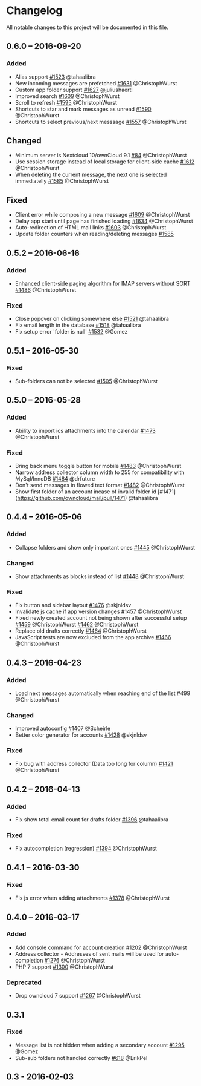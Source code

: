 # Changelog
All notable changes to this project will be documented in this file.

## 0.6.0 – 2016-09-20
### Added
- Alias support
  [#1523](https://github.com/owncloud/mail/pull/1523) @tahaalibra
- New incoming messages are prefetched
  [#1631](https://github.com/owncloud/mail/pull/1631) @ChristophWurst
- Custom app folder support
  [#1627](https://github.com/owncloud/mail/pull/1627) @juliushaertl
- Improved search
  [#1609](https://github.com/owncloud/mail/pull/1609) @ChristophWurst
- Scroll to refresh
  [#1595](https://github.com/owncloud/mail/pull/1593) @ChristophWurst
- Shortcuts to star and mark messages as unread
  [#1590](https://github.com/owncloud/mail/pull/1590) @ChristophWurst
- Shortcuts to select previous/next messsage
  [#1557](https://github.com/owncloud/mail/pull/1557) @ChristophWurst
## Changed
- Minimum server is Nextcloud 10/ownCloud 9.1
  [#84](https://github.com/nextcloud/mail/pull/84) @ChristophWurst
- Use session storage instead of local storage for client-side cache
  [#1612](https://github.com/owncloud/mail/pull/1612) @ChristophWurst
- When deleting the current message, the next one is selected immediatelly
  [#1585](https://github.com/owncloud/mail/pull/1585) @ChristophWurst
## Fixed
- Client error while composing a new message
  [#1609](https://github.com/owncloud/mail/pull/1609) @ChristophWurst
- Delay app start until page has finished loading
  [#1634](https://github.com/owncloud/mail/pull/1634) @ChristophWurst
- Auto-redirection of HTML mail links
  [#1603](https://github.com/owncloud/mail/pull/1603) @ChristophWurst
- Update folder counters when reading/deleting messages
  [#1585](https://github.com/owncloud/mail/pull/1585)

## 0.5.2 – 2016-06-16

### Added
- Enhanced client-side paging algorithm for IMAP servers without SORT
  [#1486](https://github.com/owncloud/mail/pull/1486) @ChristophWurst
### Fixed
- Close popover on clicking somewhere else
  [#1521](https://github.com/owncloud/mail/pull/1521) @tahaalibra
- Fix email length in the database
  [#1518](https://github.com/owncloud/mail/pull/1518) @tahaalibra
- Fix setup error 'folder is null'
  [#1532](https://github.com/owncloud/mail/pull/1532) @Gomez

## 0.5.1 – 2016-05-30

### Fixed
- Sub-folders can not be selected
  [#1505](https://github.com/owncloud/mail/pull/1505) @ChristophWurst

## 0.5.0 – 2016-05-28

### Added
- Ability to import ics attachments into the calendar
  [#1473](https://github.com/owncloud/mail/pull/1473) @ChristophWurst

### Fixed
- Bring back menu toggle button for mobile
  [#1483](https://github.com/owncloud/mail/pull/1483) @ChristophWurst
- Narrow address collector column width to 255 for compatibility with MySql/InnoDB
  [#1484](https://github.com/owncloud/mail/pull/1484) @drfuture
- Don't send messages in flowed text format
  [#1482](https://github.com/owncloud/mail/pull/1482) @ChristophWurst
- Show first folder of an account incase of invalid folder id
  [#1471] (https://github.com/owncloud/mail/pull/1471) @tahaalibra

## 0.4.4 – 2016-05-06

### Added
- Collapse folders and show only important ones
  [#1445](https://github.com/owncloud/mail/pull/1445) @ChristophWurst

### Changed
- Show attachments as blocks instead of list
  [#1448](https://github.com/owncloud/mail/pull/1448) @ChristophWurst

### Fixed
- Fix button and sidebar layout
  [#1476](https://github.com/owncloud/mail/pull/1476) @skjnldsv
- Invalidate js cache if app version changes
  [#1457](https://github.com/owncloud/mail/pull/1457) @ChristophWurst
- Fixed newly created account not being shown after successful setup
  [#1459](https://github.com/owncloud/mail/pull/1459) @ChristophWurst
  [#1462](https://github.com/owncloud/mail/pull/1462) @ChristophWurst
- Replace old drafts correctly
  [#1464](https://github.com/owncloud/mail/pull/1464) @ChristophWurst
- JavaScript tests are now excluded from the app archive
  [#1466](https://github.com/owncloud/mail/pull/1466) @ChristophWurst

## 0.4.3 – 2016-04-23

### Added
- Load next messages automatically when reaching end of the list
  [#499](https://github.com/owncloud/mail/pull/1432) @ChristophWurst

### Changed
- Improved autoconfig
  [#1407](https://github.com/owncloud/mail/pull/1407) @Scheirle
- Better color generator for accounts
  [#1428](https://github.com/owncloud/mail/pull/1425) @skjnldsv

### Fixed
- Fix bug with address collector (Data too long for column)
  [#1421](https://github.com/owncloud/mail/pull/1433) @ChristophWurst

## 0.4.2 – 2016-04-13

### Added
- Fix show total email count for drafts folder
  [#1396](https://github.com/owncloud/mail/pull/1396) @tahaalibra

### Fixed
- Fix autocompletion (regression)
  [#1394](https://github.com/owncloud/mail/pull/1394) @ChristophWurst

## 0.4.1 – 2016-03-30

### Fixed
- Fix js error when adding attachments
  [#1378](https://github.com/owncloud/mail/pull/1378) @ChristophWurst

## 0.4.0 – 2016-03-17

### Added
- Add console command for account creation 
  [#1202](https://github.com/owncloud/mail/pull/1202) @ChristophWurst
- Address collector - Addresses of sent mails will be used for auto-completion
  [#1276](https://github.com/owncloud/mail/pull/1276) @ChristophWurst
- PHP 7 support
  [#1300](https://github.com/owncloud/mail/pull/1300) @ChristophWurst

### Deprecated
- Drop owncloud 7 support 
  [#1267](https://github.com/owncloud/mail/pull/1267) @ChristophWurst 

## 0.3.1

### Fixed
- Message list is not hidden when adding a secondary account
  [#1295](https://github.com/owncloud/mail/issues/1295) @Gomez
- Sub-sub folders not handled correctly
  [#618](https://github.com/owncloud/mail/issues/618) @ErikPel

## 0.3 - 2016-02-03
